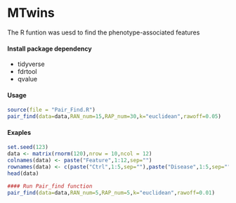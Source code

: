 # MTwins
The R funtion was uesd to find the phenotype-associated features
#### Install package dependency
* tidyverse
* fdrtool
* qvalue

#### Usage
```R
source(file = "Pair_Find.R")
pair_find(data=data,RAN_num=15,RAP_num=30,k="euclidean",rawoff=0.05)
```
#### Exaples
```R
set.seed(123)
data <- matrix(rnorm(120),nrow = 10,ncol = 12)
colnames(data) <- paste("Feature",1:12,sep="")
rownames(data) <- c(paste("Ctrl",1:5,sep=""),paste("Disease",1:5,sep=""))
head(data)
```

```R
#### Run Pair_find function
pair_find(data=data,RAN_num=5,RAP_num=5,k="euclidean",rawoff=0.01)
```

